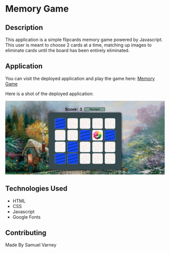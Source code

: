 # Memory Game

## Description
This application is a simple flipcards memory game powered by Javascript. This user is meant to choose 2 cards at a time, matching up images to eliminate cards until the board has been entirely eliminated.

## Application
You can visit the deployed application and play the game here: [Memory Game](https://samvrny.github.io/memorygame/)

Here is a shot of the deployed application:

![](./images/memory-game.png)

## Technologies Used
* HTML
* CSS
* Javascript
* Google Fonts

## Contributing
Made By Samuel Varney